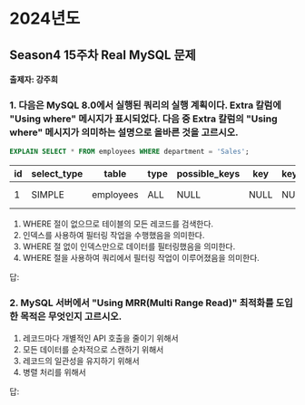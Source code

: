 # 2024년도
## Season4 15주차 Real MySQL 문제
#### 출제자: 강주희

### 1. 다음은 MySQL 8.0에서 실행된 쿼리의 실행 계획이다. Extra 칼럼에 "Using where" 메시지가 표시되었다. 다음 중 Extra 칼럼의 "Using where" 메시지가 의미하는 설명으로 올바른 것을 고르시오.

```sql
EXPLAIN SELECT * FROM employees WHERE department = 'Sales';
```
| id | select_type | table     | type | possible_keys | key  | key_len | ref  | rows | Extra       |
|----|-------------|-----------|------|---------------|------|---------|------|------|-------------|
| 1  | SIMPLE      | employees | ALL  | NULL          | NULL | NULL    | NULL | 1000 | Using where |

1. WHERE 절이 없으므로 테이블의 모든 레코드를 검색한다. 
2. 인덱스를 사용하여 필터링 작업을 수행했음을 의미한다.
3. WHERE 절 없이 인덱스만으로 데이터를 필터링했음을 의미한다.
4. WHERE 절을 사용하여 쿼리에서 필터링 작업이 이루어졌음을 의미한다.


답: 


### 2. MySQL 서버에서 "Using MRR(Multi Range Read)" 최적화를 도입한 목적은 무엇인지 고르시오.

1. 레코드마다 개별적인 API 호출을 줄이기 위해서
2. 모든 데이터를 순차적으로 스캔하기 위해서
3. 레코드의 일관성을 유지하기 위해서
4. 병렬 처리를 위해서

답: 

